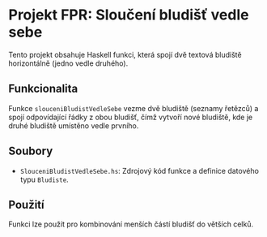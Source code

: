 # Projekt FPR: Sloučení bludišť vedle sebe

Tento projekt obsahuje Haskell funkci, která spojí dvě textová bludiště horizontálně (jedno vedle druhého).

## Funkcionalita

Funkce `slouceniBludistVedleSebe` vezme dvě bludiště (seznamy řetězců) a spojí odpovídající řádky z obou bludišť, čímž vytvoří nové bludiště, kde je druhé bludiště umístěno vedle prvního.

## Soubory

*   `SlouceniBludistVedleSebe.hs`: Zdrojový kód funkce a definice datového typu `Bludiste`.

## Použití

Funkci lze použít pro kombinování menších částí bludišť do větších celků.
